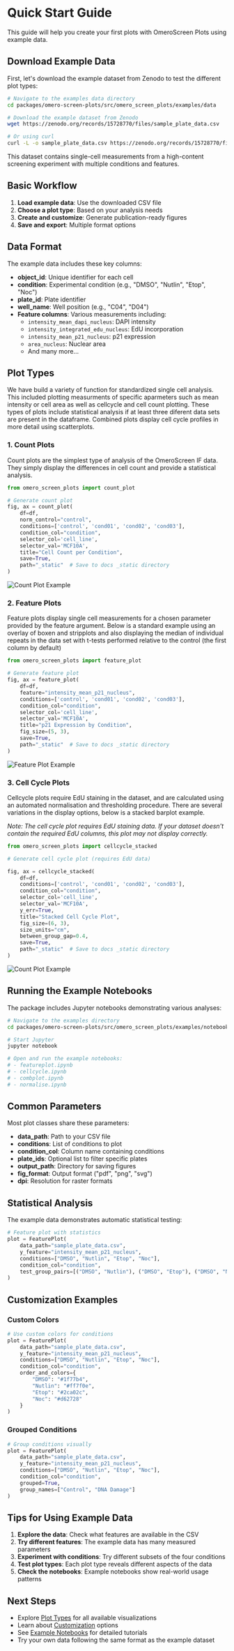 # Quick Start Guide

This guide will help you create your first plots with OmeroScreen Plots using example data.

## Download Example Data

First, let's download the example dataset from Zenodo to test the different plot types:

```bash
# Navigate to the examples data directory
cd packages/omero-screen-plots/src/omero_screen_plots/examples/data

# Download the example dataset from Zenodo
wget https://zenodo.org/records/15728770/files/sample_plate_data.csv

# Or using curl
curl -L -o sample_plate_data.csv https://zenodo.org/records/15728770/files/sample_plate_data.csv
```

This dataset contains single-cell measurements from a high-content screening experiment with multiple conditions and features.

## Basic Workflow

1. **Load example data**: Use the downloaded CSV file
2. **Choose a plot type**: Based on your analysis needs
3. **Create and customize**: Generate publication-ready figures
4. **Save and export**: Multiple format options

## Data Format

The example data includes these key columns:

- **object_id**: Unique identifier for each cell
- **condition**: Experimental condition (e.g., "DMSO", "Nutlin", "Etop", "Noc")
- **plate_id**: Plate identifier
- **well_name**: Well position (e.g., "C04", "D04")
- **Feature columns**: Various measurements including:
  - `intensity_mean_dapi_nucleus`: DAPI intensity
  - `intensity_integrated_edu_nucleus`: EdU incorporation
  - `intensity_mean_p21_nucleus`: p21 expression
  - `area_nucleus`: Nuclear area
  - And many more...

## Plot Types

We have build a variety of function for standardized single cell analysis.
This included plotting measurments of specific aparmeters such as mean intensity or cell area
as well as cellcycle and cell count plotting. These types of plots include
statistical analysis if at least three diferent data sets are present in the dataframe.
Combined plots display cell cycle profiles in more detail using scatterplots.

### 1. Count Plots

Count plots are the simplest type of analysis of the OmeroScreen IF data. They simply
display the differences in cell count and provide a statistical analysis.

```python
from omero_screen_plots import count_plot

# Generate count plot
fig, ax = count_plot(
    df=df,
    norm_control="control",
    conditions=['control', 'cond01', 'cond02', 'cond03'],
    condition_col="condition",
    selector_col='cell_line',
    selector_val='MCF10A',
    title="Cell Count per Condition",
    save=True,
    path="_static"  # Save to docs _static directory
)
```

![Count Plot Example](_static/qs_count_plot.svg)

### 2. Feature Plots

Feature plots display single cell measurements for a chosen parameter provided by the
feature argument. Below is a standard example using an overlay of boxen and stripplots
and also displaying the median of individual repeats in the data set with t-tests performed
relative to the control (the first column by default)

```python
from omero_screen_plots import feature_plot

# Generate feature plot
fig, ax = feature_plot(
    df=df,
    feature="intensity_mean_p21_nucleus",
    conditions=['control', 'cond01', 'cond02', 'cond03'],
    condition_col="condition",
    selector_col='cell_line',
    selector_val='MCF10A',
    title="p21 Expression by Condition",
    fig_size=(5, 3),
    save=True,
    path="_static"  # Save to docs _static directory
)
```

![Feature Plot Example](_static/qs_feature_plot.svg)

### 3. Cell Cycle Plots

Cellcycle plots require EdU staining in the dataset, and are calculated using an
automated normalisation and thresholding procedure. There are several variations in the
display options, below is a stacked barplot example.

*Note: The cell cycle plot requires EdU staining data. If your dataset doesn't contain the required EdU columns, this plot may not display correctly.*

```python
from omero_screen_plots import cellcycle_stacked

# Generate cell cycle plot (requires EdU data)

fig, ax = cellcycle_stacked(
    df=df,
    conditions=['control', 'cond01', 'cond02', 'cond03'],
    condition_col="condition",
    selector_col='cell_line',
    selector_val='MCF10A',
    y_err=True,
    title="Stacked Cell Cycle Plot",
    fig_size=(6, 3),
    size_units="cm",
    between_group_gap=0.4,
    save=True,
    path="_static"  # Save to docs _static directory
)
```
![Count Plot Example](_static/qs_cellcycle_plot.svg)

## Running the Example Notebooks

The package includes Jupyter notebooks demonstrating various analyses:

```bash
# Navigate to the examples directory
cd packages/omero-screen-plots/src/omero_screen_plots/examples/notebooks

# Start Jupyter
jupyter notebook

# Open and run the example notebooks:
# - featureplot.ipynb
# - cellcycle.ipynb
# - combplot.ipynb
# - normalise.ipynb
```

## Common Parameters

Most plot classes share these parameters:

- **data_path**: Path to your CSV file
- **conditions**: List of conditions to plot
- **condition_col**: Column name containing conditions
- **plate_ids**: Optional list to filter specific plates
- **output_path**: Directory for saving figures
- **fig_format**: Output format ("pdf", "png", "svg")
- **dpi**: Resolution for raster formats

## Statistical Analysis

The example data demonstrates automatic statistical testing:

```python
# Feature plot with statistics
plot = FeaturePlot(
    data_path="sample_plate_data.csv",
    y_feature="intensity_mean_p21_nucleus",
    conditions=["DMSO", "Nutlin", "Etop", "Noc"],
    condition_col="condition",
    test_group_pairs=[("DMSO", "Nutlin"), ("DMSO", "Etop"), ("DMSO", "Noc")]
)
```

## Customization Examples

### Custom Colors

```python
# Use custom colors for conditions
plot = FeaturePlot(
    data_path="sample_plate_data.csv",
    y_feature="intensity_mean_p21_nucleus",
    conditions=["DMSO", "Nutlin", "Etop", "Noc"],
    condition_col="condition",
    order_and_colors={
        "DMSO": "#1f77b4",
        "Nutlin": "#ff7f0e",
        "Etop": "#2ca02c",
        "Noc": "#d62728"
    }
)
```

### Grouped Conditions

```python
# Group conditions visually
plot = FeaturePlot(
    data_path="sample_plate_data.csv",
    y_feature="intensity_mean_p21_nucleus",
    conditions=["DMSO", "Nutlin", "Etop", "Noc"],
    condition_col="condition",
    grouped=True,
    group_names=["Control", "DNA Damage"]
)
```

## Tips for Using Example Data

1. **Explore the data**: Check what features are available in the CSV
2. **Try different features**: The example data has many measured parameters
3. **Experiment with conditions**: Try different subsets of the four conditions
4. **Test plot types**: Each plot type reveals different aspects of the data
5. **Check the notebooks**: Example notebooks show real-world usage patterns

## Next Steps

- Explore [Plot Types](plot_types.md) for all available visualizations
- Learn about [Customization](customization.md) options
- See [Example Notebooks](examples/basic_plots.md) for detailed tutorials
- Try your own data following the same format as the example dataset
